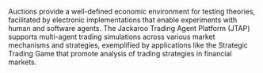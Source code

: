 Auctions provide a well-defined economic environment for testing theories, facilitated by electronic implementations that enable experiments with human and software agents. The Jackaroo Trading Agent Platform (JTAP) supports multi-agent trading simulations across various market mechanisms and strategies, exemplified by applications like the Strategic Trading Game that promote analysis of trading strategies in financial markets.
